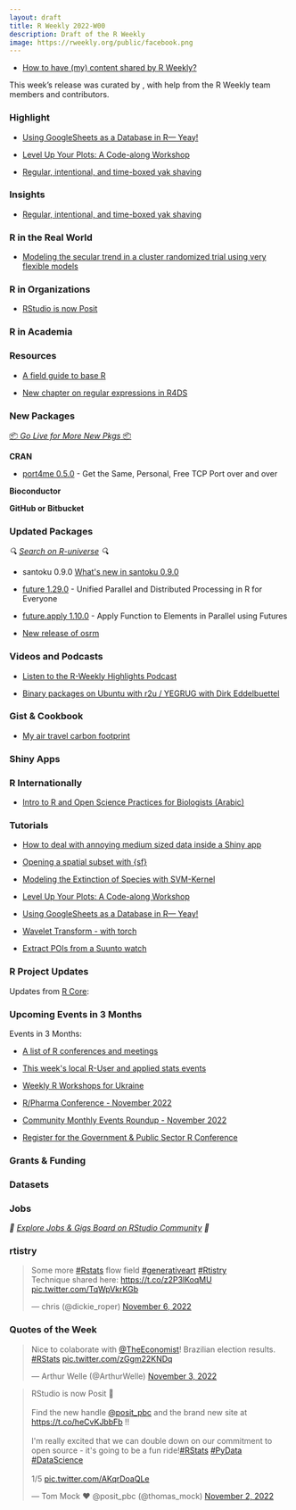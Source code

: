 ```yaml
---
layout: draft
title: R Weekly 2022-W00
description: Draft of the R Weekly
image: https://rweekly.org/public/facebook.png
---
```



+ [How to have (my) content shared by R Weekly?](https://github.com/rweekly/rweekly.org#how-to-have-my-content-shared-by-r-weekly)

This week’s release was curated by [](), with help from the R Weekly team members and contributors.



###  Highlight

- [Using GoogleSheets as a Database in R— Yeay!](https://fiqey.medium.com/using-googlesheets-as-a-database-in-r-happy-marriage-372cd4fc4770)

- [Level Up Your Plots: A Code-along Workshop](https://www.cararthompson.com/talks/nhsr2022-level-up)

- [Regular, intentional, and time-boxed yak shaving](https://www.pipinghotdata.com/posts/2022-11-02-regular-intentional-and-time-boxed-yak-shaving)

### Insights

+ [Regular, intentional, and time-boxed yak shaving](https://www.pipinghotdata.com/posts/2022-11-02-regular-intentional-and-time-boxed-yak-shaving/)

### R in the Real World

+ [Modeling the secular trend in a cluster randomized trial using very flexible models](https://www.rdatagen.net/post/2022-11-01-modeling-secular-trend-in-crt-using-gam/)

###  R in Organizations

+ [RStudio is now Posit](https://posit.co/)


###  R in Academia



###  Resources

+ [A field guide to base R](https://r4ds.hadley.nz/base-r)

+ [New chapter on regular expressions in R4DS](https://r4ds.hadley.nz/regexps.html)

###  New Packages

<p class="added-hostname"><a href="https://rweekly.org/live" target="_blank" class="externalLink">📦 <i>Go Live for More New Pkgs</i> 📦</a></p>


**CRAN**

* [port4me 0.5.0](https://cran.r-project.org/package=port4me) - Get the Same, Personal, Free TCP Port over and over


**Bioconductor**



**GitHub or Bitbucket**



### Updated Packages

<i>🔍 [Search on R-universe](https://r-universe.dev/search/) 🔍</i>

* santoku 0.9.0 [What's new in santoku 0.9.0](https://hughjonesd.github.io/santoku/articles/whats-new-in-0-9-0.html)

* [future 1.29.0](https://future.futureverse.org/) - Unified Parallel and Distributed Processing in R for Everyone

* [future.apply 1.10.0](https://future.apply.futureverse.org/) - Apply Function to Elements in Parallel using Futures

+ [New release of osrm](https://rcarto.github.io/posts/osrm_v4.0.0/)

###  Videos and Podcasts

* [Listen to the R-Weekly Highlights Podcast](https://rweekly.fireside.fm/)

* [Binary packages on Ubuntu with r2u / YEGRUG with Dirk Eddelbuettel](https://youtu.be/fmrp7Yo5znQ)

### Gist & Cookbook

+ [My air travel carbon footprint](http://r.iresmi.net/2022/11/02/my-air-travel-carbon-footprint/)


### Shiny Apps



### R Internationally

- [Intro to R and Open Science Practices for Biologists (Arabic)](https://zenodo.org/record/7274156#.Y2k3h-ymO3I)

###  Tutorials

+ [How to deal with annoying medium sized data inside a Shiny app](https://www.brodrigues.co/blog/2022-10-31-optim_shiny/)

+ [Opening a spatial subset with {sf}](http://r.iresmi.net/2022/11/04/opening-a-spatial-subset-with-sf/)

+ [Modeling the Extinction of Species with SVM-Kernel](https://datageeek.com/2022/10/31/modeling-the-extinction-of-species-with-svm-kernel/)

+ [Level Up Your Plots: A Code-along Workshop](https://www.cararthompson.com/talks/nhsr2022-level-up/)

+ [Using GoogleSheets as a Database in R— Yeay!](https://fiqey.medium.com/using-googlesheets-as-a-database-in-r-happy-marriage-372cd4fc4770)

+ [Wavelet Transform - with torch](https://blogs.rstudio.com/ai/posts/2022-10-27-wavelets/)

+ [Extract POIs from a Suunto watch](http://r.iresmi.net/2022/11/02/extract-pois-from-a-suunto-watch/)


<!--<div class="post-more-begin></div><div class="post-more-end"></div>-->

###  R Project Updates

Updates from [R Core](http://developer.r-project.org/blosxom.cgi/R-devel/NEWS):


###  Upcoming Events in 3 Months

Events in 3 Months:

+ [A list of R conferences and meetings](https://jumpingrivers.github.io/meetingsR/events.html)

+ [This week's local R-User and applied stats events](https://community.rstudio.com/c/irl)

+ [Weekly R Workshops for Ukraine](https://sites.google.com/view/dariia-mykhailyshyna/main/r-workshops-for-ukraine)

+ [R/Pharma Conference - November 2022](https://rinpharma.com/)

+ [Community Monthly Events Roundup - November 2022](https://www.rstudio.com/blog/community-monthly-events-roundup-november-2022/)

+ [Register for the Government & Public Sector R Conference](https://www.rstudio.com/blog/r-in-gov-2022/)


### Grants & Funding


### Datasets


### Jobs

<i>💼 [Explore Jobs & Gigs Board on RStudio Community](https://community.rstudio.com/c/jobs/) 💼</i>

###  rtistry

<blockquote class="twitter-tweet"><p lang="en" dir="ltr">Some more <a href="https://twitter.com/hashtag/Rstats?src=hash&amp;ref_src=twsrc%5Etfw">#Rstats</a> flow field <a href="https://twitter.com/hashtag/generativeart?src=hash&amp;ref_src=twsrc%5Etfw">#generativeart</a> <a href="https://twitter.com/hashtag/Rtistry?src=hash&amp;ref_src=twsrc%5Etfw">#Rtistry</a><br>Technique shared here: <a href="https://t.co/z2P3lKoqMU">https://t.co/z2P3lKoqMU</a> <a href="https://t.co/TqWpVkrKGb">pic.twitter.com/TqWpVkrKGb</a></p>&mdash; chris (@dickie_roper) <a href="https://twitter.com/dickie_roper/status/1589294525868302336?ref_src=twsrc%5Etfw">November 6, 2022</a></blockquote> <script async src="https://platform.twitter.com/widgets.js" charset="utf-8"></script>

###  Quotes of the Week

<blockquote class="twitter-tweet"><p lang="en" dir="ltr">Nice to colaborate with <a href="https://twitter.com/TheEconomist?ref_src=twsrc%5Etfw">@TheEconomist</a>! Brazilian election results. <a href="https://twitter.com/hashtag/RStats?src=hash&amp;ref_src=twsrc%5Etfw">#RStats</a> <a href="https://t.co/zGgm22KNDq">pic.twitter.com/zGgm22KNDq</a></p>&mdash; Arthur Welle (@ArthurWelle) <a href="https://twitter.com/ArthurWelle/status/1588251948326653952?ref_src=twsrc%5Etfw">November 3, 2022</a></blockquote> <script async src="https://platform.twitter.com/widgets.js" charset="utf-8"></script>

<blockquote class="twitter-tweet"><p lang="en" dir="ltr">RStudio is now Posit 🎉 <br><br>Find the new handle <a href="https://twitter.com/posit_pbc?ref_src=twsrc%5Etfw">@posit_pbc</a> and the brand new site at <a href="https://t.co/heCvKJbbFb">https://t.co/heCvKJbbFb</a> !!<br><br>I&#39;m really excited that we can double down on our commitment to open source - it&#39;s going to be a fun ride!<a href="https://twitter.com/hashtag/RStats?src=hash&amp;ref_src=twsrc%5Etfw">#RStats</a> <a href="https://twitter.com/hashtag/PyData?src=hash&amp;ref_src=twsrc%5Etfw">#PyData</a> <a href="https://twitter.com/hashtag/DataScience?src=hash&amp;ref_src=twsrc%5Etfw">#DataScience</a> <br><br>1/5 <a href="https://t.co/AKqrDoaQLe">pic.twitter.com/AKqrDoaQLe</a></p>&mdash; Tom Mock ❤️ @posit_pbc (@thomas_mock) <a href="https://twitter.com/thomas_mock/status/1587832355812671488?ref_src=twsrc%5Etfw">November 2, 2022</a></blockquote> <script async src="https://platform.twitter.com/widgets.js" charset="utf-8"></script>
